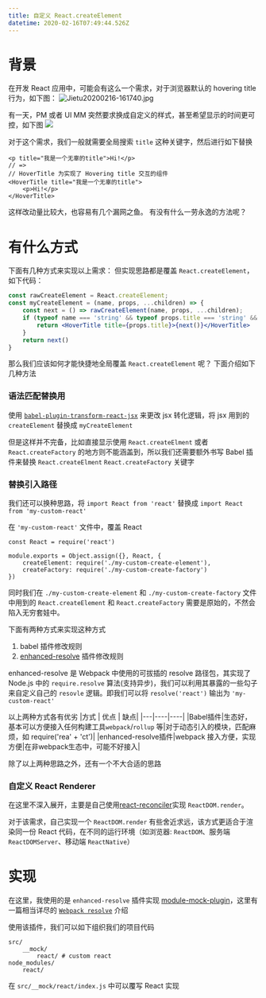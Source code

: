 ```yaml
---
title: 自定义 React.createElement
datetime: 2020-02-16T07:49:44.526Z
---
```

# 背景
在开发 React 应用中，可能会有这么一个需求，对于浏览器默认的 hovering title 行为，如下图：
![Jietu20200216-161740.jpg](https://i.loli.net/2020/02/16/zP8EfqWRK6NXvDZ.jpg)

有一天，PM 或者 UI MM 突然要求换成自定义的样式，甚至希望显示的时间更可控，如下图
![](https://i.loli.net/2020/02/16/69kyKxUWlsPRBoE.png)

对于这个需求，我们一般就需要全局搜索 `title` 这种关键字，然后进行如下替换

```
<p title="我是一个无辜的title">Hi!</p>
// =>
// HoverTitle 为实现了 Hovering title 交互的组件
<HoverTitle title="我是一个无辜的title">
    <p>Hi!</p>
</HoverTitle>
```

这样改动量比较大，也容易有几个漏网之鱼。
有没有什么一劳永逸的方法呢？


# 有什么方式

下面有几种方式来实现以上需求：
但实现思路都是覆盖 `React.createElement`，如下代码：
```jsx
const rawCreateElement = React.createElement;
const myCreateElement = (name, props, ...children) => {
    const next = () => rawCreateElement(name, props, ...children);
    if (typeof name === 'string' && typeof props.title === 'string' && props.title) {
        return <HoverTitle title={props.title}>{next()}</HoverTitle>
    }
    return next()
}
```

那么我们应该如何才能快捷地全局覆盖 `React.createElement` 呢？
下面介绍如下几种方法

### 语法匹配替换用

使用 [`babel-plugin-transform-react-jsx`](https://www.npmjs.com/package/babel-plugin-transform-react-jsx) 来更改 jsx 转化逻辑，将 jsx 用到的 `createElement` 替换成 `myCreateElement`

但是这样并不完备，比如直接显示使用 `React.createElment` 或者 `React.createFactory` 的地方则不能涵盖到，所以我们还需要额外书写 Babel 插件来替换 `React.createElment` `React.createFactory` 关键字

### 替换引入路径

我们还可以换种思路，将 `import React from 'react'` 替换成 `import React from 'my-custom-react'`

在 `'my-custom-react'` 文件中，覆盖 React
```
const React = require('react')

module.exports = Object.assign({}, React, {
    createElement: require('./my-custom-create-element'),
    createFactory: require('./my-custom-create-factory')
})
```

同时我们在 `./my-custom-create-element` 和 `./my-custom-create-factory` 文件中用到的 `React.createElement` 和 `React.createFactory` 需要是原始的，不然会陷入无穷套娃中。

下面有两种方式来实现这种方式
1. babel 插件修改规则
2. [enhanced-resolve](https://github.com/webpack/enhanced-resolve) 插件修改规则

enhanced-resolve 是 Webpack 中使用的可拔插的 resolve 路径包，其实现了 Node.js 中的 `require.resolve` 算法(支持异步)，我们可以利用其暴露的一些勾子来自定义自己的 `resovle` 逻辑。即我们可以将 `resolve('react')` 输出为 `'my-custom-react'`

以上两种方式各有优劣
|方式 | 优点 | 缺点|
|---|----|----|
|Babel插件|生态好，基本可以方便接入任何构建工具`webpack`/`rollup` 等|对于动态引入的模块，匹配麻烦，如 require('rea' + 'ct')|
|enhanced-resolve插件|webpack 接入方便，实现方便|在非webpack生态中，可能不好接入|


除了以上两种思路之外，还有一个不大合适的思路

### 自定义 React Renderer
在这里不深入展开，主要是自己使用[react-reconciler](https://github.com/facebook/react/tree/master/packages/react-reconciler)实现 `ReactDOM.render`。  

对于该需求，自己实现一个 `ReactDOM.render` 有些舍近求远，该方式更适合于渲染同一份 React 代码，在不同的运行环境（如浏览器: `ReactDOM`、服务端 `ReactDOMServer`、移动端 `ReactNative`）

# 实现

在这里，我使用的是 `enhanced-resolve` 插件实现 [module-mock-plugin](https://github.com/imcuttle/module-mock-plugin)，这里有一篇相当详尽的 [`Webpack resolve`](https://juejin.im/post/5c6b78cdf265da2da15db125) 介绍

使用该插件，我们可以如下组织我们的项目代码 
```
src/
    __mock/
        react/ # custom react
node_modules/
    react/
```

在 `src/__mock/react/index.js` 中可以覆写 React 实现
